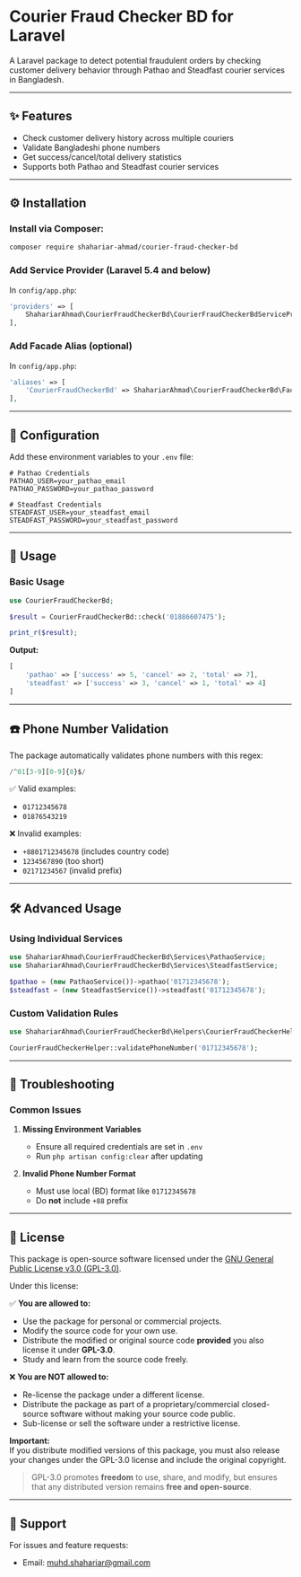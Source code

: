 # Courier Fraud Checker BD for Laravel

A Laravel package to detect potential fraudulent orders by checking customer delivery behavior through Pathao and Steadfast courier services in Bangladesh.

---

## ✨ Features

- Check customer delivery history across multiple couriers
- Validate Bangladeshi phone numbers
- Get success/cancel/total delivery statistics
- Supports both Pathao and Steadfast courier services

---

## ⚙️ Installation

### Install via Composer:

```bash
composer require shahariar-ahmad/courier-fraud-checker-bd
```

### Add Service Provider (Laravel 5.4 and below)

In `config/app.php`:

```php
'providers' => [
    ShahariarAhmad\CourierFraudCheckerBd\CourierFraudCheckerBdServiceProvider::class,
],
```

### Add Facade Alias (optional)

In `config/app.php`:

```php
'aliases' => [
    'CourierFraudCheckerBd' => ShahariarAhmad\CourierFraudCheckerBd\Facade\CourierFraudCheckerBd::class,
],
```

---

## 🔧 Configuration

Add these environment variables to your `.env` file:

```env
# Pathao Credentials
PATHAO_USER=your_pathao_email
PATHAO_PASSWORD=your_pathao_password

# Steadfast Credentials
STEADFAST_USER=your_steadfast_email
STEADFAST_PASSWORD=your_steadfast_password
```

---

## 🚀 Usage

### Basic Usage

```php
use CourierFraudCheckerBd;

$result = CourierFraudCheckerBd::check('01886607475');

print_r($result);
```

**Output:**

```php
[
    'pathao' => ['success' => 5, 'cancel' => 2, 'total' => 7],
    'steadfast' => ['success' => 3, 'cancel' => 1, 'total' => 4]
]
```

---

## ☎️ Phone Number Validation

The package automatically validates phone numbers with this regex:

```php
/^01[3-9][0-9]{8}$/
```

✅ Valid examples:

- `01712345678`
- `01876543219`

❌ Invalid examples:

- `+8801712345678` (includes country code)
- `1234567890` (too short)
- `02171234567` (invalid prefix)

---

## 🛠️ Advanced Usage

### Using Individual Services

```php
use ShahariarAhmad\CourierFraudCheckerBd\Services\PathaoService;
use ShahariarAhmad\CourierFraudCheckerBd\Services\SteadfastService;

$pathao = (new PathaoService())->pathao('01712345678');
$steadfast = (new SteadfastService())->steadfast('01712345678');
```

### Custom Validation Rules

```php
use ShahariarAhmad\CourierFraudCheckerBd\Helpers\CourierFraudCheckerHelper;

CourierFraudCheckerHelper::validatePhoneNumber('01712345678');
```

---

## 🧹 Troubleshooting

### Common Issues

1. **Missing Environment Variables**
    - Ensure all required credentials are set in `.env`
    - Run `php artisan config:clear` after updating

2. **Invalid Phone Number Format**
    - Must use local (BD) format like `01712345678`
    - Do **not** include `+88` prefix

---

## 📝 License

This package is open-source software licensed under the [GNU General Public License v3.0 (GPL-3.0)](https://opensource.org/licenses/GPL-3.0).

Under this license:

✅ **You are allowed to:**
- Use the package for personal or commercial projects.
- Modify the source code for your own use.
- Distribute the modified or original source code **provided** you also license it under **GPL-3.0**.
- Study and learn from the source code freely.

❌ **You are NOT allowed to:**
- Re-license the package under a different license.
- Distribute the package as part of a proprietary/commercial closed-source software without making your source code public.
- Sub-license or sell the software under a restrictive license.

**Important:**  
If you distribute modified versions of this package, you must also release your changes under the GPL-3.0 license and include the original copyright.

> GPL-3.0 promotes **freedom** to use, share, and modify, but ensures that any distributed version remains **free and open-source**.
---

## 💬 Support

For issues and feature requests:

- Email: [muhd.shahariar@gmail.com](mailto:muhd.shahariar@gmail.com)
